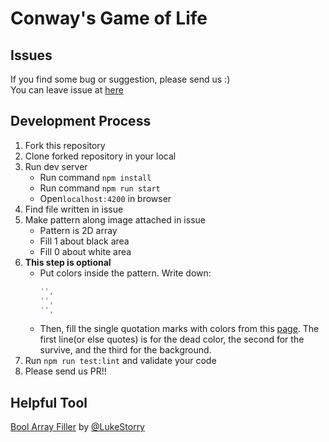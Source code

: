 # Conway's Game of Life

## Issues
If you find some bug or suggestion, please send us :)  
You can leave issue at [here](https://github.com/TroyTae/game-of-life/issues/new/choose)  

## Development Process
1. Fork this repository
2. Clone forked repository in your local
3. Run dev server
   - Run command `npm install`
   - Run command `npm run start`
   - Open`localhost:4200` in browser
4. Find file written in issue
5. Make pattern along image attached in issue
   - Pattern is 2D array
   - Fill 1 about black area
   - Fill 0 about white area
6. __This step is optional__
   - Put colors inside the pattern. Write down:
     ```typescript
     '',
     '',
     '',
     ```
   - Then, fill the single quotation marks with colors from this [page](https://www.w3schools.com/colors/colors_groups.asp).
     The first line(or else quotes) is for the dead color, the second for the survive, and the third for the background.
7. Run `npm run test:lint` and validate your code
8. Please send us PR!!

## Helpful Tool

[Bool Array Filler](https://lukestorry.github.io/bool-array-filler/) by [@LukeStorry](https://github.com/LukeStorry)
